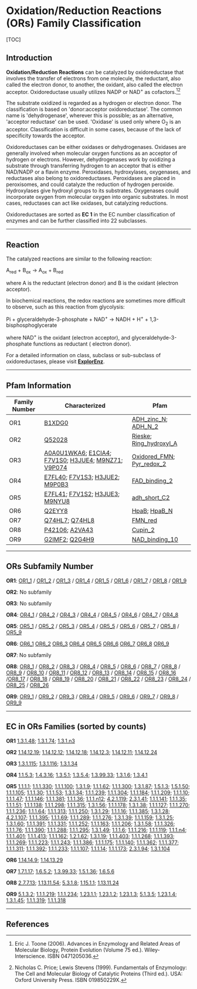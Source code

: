 # Oxidation/Reduction Reactions (ORs) Family Classification

[TOC]

## Introduction

**Oxidation/Reduction Reactions** can be catalyzed by oxidoreductase that involves the transfer of electrons from one
molecule, the reductant, also called the electron donor, to another, the oxidant, also called the electron acceptor.
Oxidoreductase usually utilizes NADP or NAD<sup>+</sup> as cofactors.[^1][^2]

The substrate oxidized is regarded as a hydrogen or electron donor. The classification is based on 'donor:acceptor
oxidoreductase'. The common name is 'dehydrogenase', wherever this is possible; as an alternative, 'acceptor reductase'
can be used. 'Oxidase' is used only where O<sub>2</sub> is an acceptor. Classification is difficult in some cases,
because of the lack of specificity towards the acceptor.

Oxidoreductases can be either oxidases or dehydrogenases. Oxidases are generally involved when molecular oxygen
functions as an acceptor of hydrogen or electrons. However, dehydrogenases work by oxidizing a substrate through
transferring hydrogen to an acceptor that is either NAD/NADP or a flavin enzyme. Peroxidases, hydroxylases, oxygenases,
and reductases also belong to oxidoreductases. Peroxidases are placed in peroxisomes, and could catalyze the reduction
of hydrogen peroxide. Hydroxylases give hydroxyl groups to its substrates. Oxygenases could incorporate oxygen from
molecular oxygen into organic substrates. In most cases, reductases can act like oxidases, but catalyzing reductions.

Oxidoreductases are sorted as **EC 1** in the EC number classification of enzymes and can be further classified into 22
subclasses.

---

## Reaction

The catalyzed reactions are similar to the following reaction:

A<sub>red</sub> + B<sub>ox</sub> &rarr; A<sub>ox</sub> + B<sub>red</sub>

where A is the reductant (electron donor) and B is the oxidant (electron acceptor).

In biochemical reactions, the redox reactions are sometimes more difficult to observe, such as this reaction from
glycolysis:

Pi + glyceraldehyde-3-phosphate + NAD<sup>+</sup> &rarr; NADH + H<sup>+</sup> + 1,3-bisphosphoglycerate

where NAD<sup>+</sup> is the oxidant (electron acceptor), and glyceraldehyde-3-phosphate functions as reductant (
electron donor).

For a detailed information on class, subclass or sub-subclass of oxidoreductases, please visit [**ExplorEnz**](https://www.enzyme-database.org/class.php).

---

## Pfam Information

| Family Number | Characterized                                                | Pfam                                                         |
| ------------- | ------------------------------------------------------------ | ------------------------------------------------------------ |
| OR1           | [B1XDG0](https://www.uniprot.org/uniprot/B1XDG0)             | [ADH_zinc_N](https://pfam.xfam.org/family/ADH_zinc_N); [ADH_N_2](https://pfam.xfam.org/family/ADH_N_2) |
| OR2           | [Q52028](https://www.uniprot.org/uniprot/Q52028)             | [Rieske](https://pfam.xfam.org/family/Rieske); [Ring_hydroxyl_A](https://pfam.xfam.org/family/Ring_hydroxyl_A) |
| OR3           | [A0A0U1WKA6](https://www.uniprot.org/uniprot/A0A0U1WKA6); [E1CIA4](https://www.uniprot.org/uniprot/E1CIA4); [F7V1S0](https://www.uniprot.org/uniprot/F7V1S0); [H3JUE4](https://www.uniprot.org/uniprot/H3JUE4); [M9NZ71](https://www.uniprot.org/uniprot/M9NZ71); [V9P074](https://www.uniprot.org/uniprot/V9P074) | [Oxidored_FMN](https://pfam.xfam.org/family/Oxidored_FMN); [Pyr_redox_2](https://pfam.xfam.org/family/Pyr_redox_2) |
| OR4           | [E7FL40](https://www.uniprot.org/uniprot/E7FL40); [F7V1S3](https://www.uniprot.org/uniprot/F7V1S3); [H3JUE2](https://www.uniprot.org/uniprot/H3JUE2); [M9P0B3](https://www.uniprot.org/uniprot/M9P0B3) | [FAD_binding_2](https://pfam.xfam.org/family/FAD_binding_2)  |
| OR5           | [E7FL41](https://www.uniprot.org/uniprot/E7FL41); [F7V1S2](https://www.uniprot.org/uniprot/F7V1S2); [H3JUE3](https://www.uniprot.org/uniprot/H3JUE3); [M9NYU8](https://www.uniprot.org/uniprot/M9NYU8) | [adh_short_C2](https://pfam.xfam.org/family/adh_short_C2)    |
| OR6           | [Q2EYY8](https://www.uniprot.org/uniprot/Q2EYY8)             | [HpaB](https://pfam.xfam.org/family/HpaB); [HpaB_N](https://pfam.xfam.org/family/HpaB_N) |
| OR7           | [Q74HL7](https://www.uniprot.org/uniprot/Q74HL7); [Q74HL8](https://www.uniprot.org/uniprot/Q74HL8) | [FMN_red](https://pfam.xfam.org/family/FMN_red)              |
| OR8           | [P42106](https://www.uniprot.org/uniprot/P42106); [A2VA43](https://www.uniprot.org/uniprot/A2VA43) | [Cupin_2](https://pfam.xfam.org/family/Cupin_2)              |
| OR9           | [G2IMF2](https://www.uniprot.org/uniprot/G2IMF2); [Q2G4H9](https://www.uniprot.org/uniprot/Q2G4H9) | [NAD_binding_10](https://pfam.xfam.org/family/NAD_binding_10) |

---

## ORs Subfamily Number

**OR1**: [OR1_1](../subfamily/OR1_1) / [OR1_2](../subfamily/OR1_2) / [OR1_3](../subfamily/OR1_3) / [OR1_4](../subfamily/OR1_4) / [OR1_5](../subfamily/OR1_5) / [OR1_6](../subfamily/OR1_6) / [OR1_7](../subfamily/OR1_7) / [OR1_8](../subfamily/OR1_8) / [OR1_9](../subfamily/OR1_9)

**OR2**: No subfamily

**OR3**: No subfamily

**OR4**: [OR4_1](../subfamily/OR4_1) / [OR4_2](../subfamily/OR4_2) / [OR4_3](../subfamily/OR4_3) / [OR4_4](../subfamily/OR4_4) / [OR4_5](../subfamily/OR4_5) / [OR4_6](../subfamily/OR4_6) / [OR4_7](../subfamily/OR4_7) / [OR4_8](../subfamily/OR4_8)

**OR5**: [OR5_1](../subfamily/OR5_1) / [OR5_2](../subfamily/OR5_2) / [OR5_3](../subfamily/OR5_3) / [OR5_4](../subfamily/OR5_4) / [OR5_5](../subfamily/OR5_5) / [OR5_6](../subfamily/OR5_6) / [OR5_7](../subfamily/OR5_7) / [OR5_8](../subfamily/OR5_8) / [OR5_9](../subfamily/OR5_9)

**OR6**: [OR6_1](../subfamily/OR6_1) [OR6_2](../subfamily/OR6_2) [OR6_3](../subfamily/OR6_3) [OR6_4](../subfamily/OR6_4) [OR6_5](../subfamily/OR6_5) [OR6_6](../subfamily/OR6_6) [OR6_7](../subfamily/OR6_7) [OR6_8](../subfamily/OR6_8) [OR6_9](../subfamily/OR6_9)

**OR7**: No subfamily

**OR8**: [OR8_1](../subfamily/OR8_1) / [OR8_2](../subfamily/OR8_2) / [OR8_3](../subfamily/OR8_3) / [OR8_4](../subfamily/OR8_4) / [OR8_5](../subfamily/OR8_5) / [OR8_6](../subfamily/OR8_6) / [OR8_7](../subfamily/OR8_7) / [OR8_8](../subfamily/OR8_8) / [OR8_9](../subfamily/OR8_9) / [OR8_10](../subfamily/OR8_10) / [OR8_11](../subfamily/OR8_11) / [OR8_12](../subfamily/OR8_12) / [OR8_13](../subfamily/OR8_13) / [OR8_14](../subfamily/OR8_14) / [OR8_15](../subfamily/OR8_15) / [OR8_16](../subfamily/OR8_16) /[OR8_17](../subfamily/OR8_17) / [OR8_18](../subfamily/OR8_18) / [OR8_19](../subfamily/OR8_19) / [OR8_20](../subfamily/OR8_20) / [OR8_21](../subfamily/OR8_21) / [OR8_22](../subfamily/OR8_22) / [OR8_23](../subfamily/OR8_23) / [OR8_24](../subfamily/OR8_24) / [OR8_25](../subfamily/OR8_25) / [OR8_26](../subfamily/OR8_26)

**OR9**: [OR9_1](../subfamily/OR9_1) / [OR9_2](../subfamily/OR9_2) / [OR9_3](../subfamily/OR9_3) / [OR9_4](../subfamily/OR9_4) / [OR9_5](../subfamily/OR9_5) / [OR9_6](../subfamily/OR9_6) / [OR9_7](../subfamily/OR9_7) / [OR9_8](../subfamily/OR9_8) / [OR9_9](../subfamily/OR9_9)

---

## EC in ORs Families (sorted by counts)

**OR1**
[1.3.1.48](https://www.brenda-enzymes.org/enzyme.php?ecno=1.3.1.48); [1.3.1.74](https://www.brenda-enzymes.org/enzyme.php?ecno=1.3.1.74); [1.3.1.n3](https://www.brenda-enzymes.org/enzyme.php?ecno=1.3.1.n3)

**OR2**
[1.14.12.19](https://www.brenda-enzymes.org/enzyme.php?ecno=1.14.12.19); [1.14.12.12](https://www.brenda-enzymes.org/enzyme.php?ecno=1.14.12.12); [1.14.12.18](https://www.brenda-enzymes.org/enzyme.php?ecno=1.14.12.18); [1.14.12.3](https://www.brenda-enzymes.org/enzyme.php?ecno=1.14.12.3); [1.14.12.11](https://www.brenda-enzymes.org/enzyme.php?ecno=1.14.12.11); [1.14.12.24](https://www.brenda-enzymes.org/enzyme.php?ecno=1.14.12.24)

**OR3**
[1.3.1.115](https://www.brenda-enzymes.org/enzyme.php?ecno=1.3.1.115); [1.3.1.116](https://www.brenda-enzymes.org/enzyme.php?ecno=1.3.1.116); [1.3.1.34](https://www.brenda-enzymes.org/enzyme.php?ecno=1.3.1.34)

**OR4**
[1.1.5.3](https://www.brenda-enzymes.org/enzyme.php?ecno=1.1.5.3); [1.4.3.16](https://www.brenda-enzymes.org/enzyme.php?ecno=1.4.3.16); [1.3.5.1](https://www.brenda-enzymes.org/enzyme.php?ecno=1.3.5.1); [1.3.5.4](https://www.brenda-enzymes.org/enzyme.php?ecno=1.3.5.4); [1.3.99.33](https://www.brenda-enzymes.org/enzyme.php?ecno=1.3.99.33); [1.3.1.6](https://www.brenda-enzymes.org/enzyme.php?ecno=1.3.1.6); [1.3.4.1](https://www.brenda-enzymes.org/enzyme.php?ecno=1.3.4.1)

**OR5**
[1.1.1.1](https://www.brenda-enzymes.org/enzyme.php?ecno=1.1.1.1); [1.1.1.330](https://www.brenda-enzymes.org/enzyme.php?ecno=1.1.1.330); [1.1.1.100](https://www.brenda-enzymes.org/enzyme.php?ecno=1.1.1.100); [1.3.1.9](https://www.brenda-enzymes.org/enzyme.php?ecno=1.3.1.9); [1.1.1.62](https://www.brenda-enzymes.org/enzyme.php?ecno=1.1.1.62); [1.1.1.300](https://www.brenda-enzymes.org/enzyme.php?ecno=1.1.1.300); [1.3.1.87](https://www.brenda-enzymes.org/enzyme.php?ecno=1.3.1.87); [1.5.1.3](https://www.brenda-enzymes.org/enzyme.php?ecno=1.5.1.3); [1.5.1.50](https://www.brenda-enzymes.org/enzyme.php?ecno=1.5.1.50); [1.1.1.105](https://www.brenda-enzymes.org/enzyme.php?ecno=1.1.1.105); [1.1.1.30](https://www.brenda-enzymes.org/enzyme.php?ecno=1.1.1.30); [1.1.1.53](https://www.brenda-enzymes.org/enzyme.php?ecno=1.1.1.53); [1.3.1.34](https://www.brenda-enzymes.org/enzyme.php?ecno=1.3.1.34); [1.1.1.239](https://www.brenda-enzymes.org/enzyme.php?ecno=1.1.1.239); [1.1.1.304](https://www.brenda-enzymes.org/enzyme.php?ecno=1.1.1.304); [1.1.1.184](https://www.brenda-enzymes.org/enzyme.php?ecno=1.1.1.184); [1.1.1.209](https://www.brenda-enzymes.org/enzyme.php?ecno=1.1.1.209); [1.1.1.10](https://www.brenda-enzymes.org/enzyme.php?ecno=1.1.1.10); [1.1.1.47](https://www.brenda-enzymes.org/enzyme.php?ecno=1.1.1.47); [1.1.1.146](https://www.brenda-enzymes.org/enzyme.php?ecno=1.1.1.146); [1.1.1.381](https://www.brenda-enzymes.org/enzyme.php?ecno=1.1.1.381); [1.1.1.36](https://www.brenda-enzymes.org/enzyme.php?ecno=1.1.1.36); [1.1.1.n12](https://www.brenda-enzymes.org/enzyme.php?ecno=1.1.1.n12); [4.2.1.119](https://www.brenda-enzymes.org/enzyme.php?ecno=4.2.1.119); [2.3.1.41](https://www.brenda-enzymes.org/enzyme.php?ecno=2.3.1.41); [1.1.1.141](https://www.brenda-enzymes.org/enzyme.php?ecno=1.1.1.141); [1.1.1.35](https://www.brenda-enzymes.org/enzyme.php?ecno=1.1.1.35); [1.1.1.51](https://www.brenda-enzymes.org/enzyme.php?ecno=1.1.1.51); [1.1.1.138](https://www.brenda-enzymes.org/enzyme.php?ecno=1.1.1.138); [1.1.1.298](https://www.brenda-enzymes.org/enzyme.php?ecno=1.1.1.298); [1.1.1.315](https://www.brenda-enzymes.org/enzyme.php?ecno=1.1.1.315); [1.3.1.56](https://www.brenda-enzymes.org/enzyme.php?ecno=1.3.1.56); [1.1.1.178](https://www.brenda-enzymes.org/enzyme.php?ecno=1.1.1.178); [1.3.1.38](https://www.brenda-enzymes.org/enzyme.php?ecno=1.3.1.38); [1.1.1.127](https://www.brenda-enzymes.org/enzyme.php?ecno=1.1.1.127); [1.1.1.270](https://www.brenda-enzymes.org/enzyme.php?ecno=1.1.1.270); [1.1.1.236](https://www.brenda-enzymes.org/enzyme.php?ecno=1.1.1.236); [1.1.1.64](https://www.brenda-enzymes.org/enzyme.php?ecno=1.1.1.64); [1.1.1.313](https://www.brenda-enzymes.org/enzyme.php?ecno=1.1.1.313); [1.1.1.250](https://www.brenda-enzymes.org/enzyme.php?ecno=1.1.1.250); [1.3.1.29](https://www.brenda-enzymes.org/enzyme.php?ecno=1.3.1.29); [1.1.1.16](https://www.brenda-enzymes.org/enzyme.php?ecno=1.1.1.16); [1.1.1.385](https://www.brenda-enzymes.org/enzyme.php?ecno=1.1.1.385); [1.3.1.28](https://www.brenda-enzymes.org/enzyme.php?ecno=1.3.1.28); [4.2.1.107](https://www.brenda-enzymes.org/enzyme.php?ecno=4.2.1.107); [1.1.1.395](https://www.brenda-enzymes.org/enzyme.php?ecno=1.1.1.395); [1.1.1.69](https://www.brenda-enzymes.org/enzyme.php?ecno=1.1.1.69); [1.1.1.289](https://www.brenda-enzymes.org/enzyme.php?ecno=1.1.1.289); [1.1.1.276](https://www.brenda-enzymes.org/enzyme.php?ecno=1.1.1.276); [1.3.1.39](https://www.brenda-enzymes.org/enzyme.php?ecno=1.3.1.39); [1.1.1.159](https://www.brenda-enzymes.org/enzyme.php?ecno=1.1.1.159); [1.3.1.25](https://www.brenda-enzymes.org/enzyme.php?ecno=1.3.1.25); [1.3.1.60](https://www.brenda-enzymes.org/enzyme.php?ecno=1.3.1.60); [1.1.1.391](https://www.brenda-enzymes.org/enzyme.php?ecno=1.1.1.391); [1.1.1.331](https://www.brenda-enzymes.org/enzyme.php?ecno=1.1.1.331); [1.1.1.252](https://www.brenda-enzymes.org/enzyme.php?ecno=1.1.1.252); [1.1.1.163](https://www.brenda-enzymes.org/enzyme.php?ecno=1.1.1.163); [1.1.1.206](https://www.brenda-enzymes.org/enzyme.php?ecno=1.1.1.206); [1.3.1.58](https://www.brenda-enzymes.org/enzyme.php?ecno=1.3.1.58); [1.1.1.326](https://www.brenda-enzymes.org/enzyme.php?ecno=1.1.1.326); [1.1.1.76](https://www.brenda-enzymes.org/enzyme.php?ecno=1.1.1.76); [1.1.1.390](https://www.brenda-enzymes.org/enzyme.php?ecno=1.1.1.390); [1.1.1.288](https://www.brenda-enzymes.org/enzyme.php?ecno=1.1.1.288); [1.1.1.295](https://www.brenda-enzymes.org/enzyme.php?ecno=1.1.1.295); [1.3.1.49](https://www.brenda-enzymes.org/enzyme.php?ecno=1.3.1.49); [1.1.1.6](https://www.brenda-enzymes.org/enzyme.php?ecno=1.1.1.6); [1.1.1.216](https://www.brenda-enzymes.org/enzyme.php?ecno=1.1.1.216); [1.1.1.119](https://www.brenda-enzymes.org/enzyme.php?ecno=1.1.1.119); [1.1.1.n4](https://www.brenda-enzymes.org/enzyme.php?ecno=1.1.1.n4); [1.1.1.401](https://www.brenda-enzymes.org/enzyme.php?ecno=1.1.1.401); [1.1.1.413](https://www.brenda-enzymes.org/enzyme.php?ecno=1.1.1.413); [1.1.1.162](https://www.brenda-enzymes.org/enzyme.php?ecno=1.1.1.162); [1.2.1.62](https://www.brenda-enzymes.org/enzyme.php?ecno=1.2.1.62); [1.3.1.19](https://www.brenda-enzymes.org/enzyme.php?ecno=1.3.1.19); [1.1.1.403](https://www.brenda-enzymes.org/enzyme.php?ecno=1.1.1.403); [1.1.1.268](https://www.brenda-enzymes.org/enzyme.php?ecno=1.1.1.268); [1.1.1.393](https://www.brenda-enzymes.org/enzyme.php?ecno=1.1.1.393); [1.1.1.269](https://www.brenda-enzymes.org/enzyme.php?ecno=1.1.1.269); [1.1.1.223](https://www.brenda-enzymes.org/enzyme.php?ecno=1.1.1.223); [1.1.1.243](https://www.brenda-enzymes.org/enzyme.php?ecno=1.1.1.243); [1.1.1.386](https://www.brenda-enzymes.org/enzyme.php?ecno=1.1.1.386); [1.1.1.175](https://www.brenda-enzymes.org/enzyme.php?ecno=1.1.1.175); [1.1.1.140](https://www.brenda-enzymes.org/enzyme.php?ecno=1.1.1.140); [1.1.1.362](https://www.brenda-enzymes.org/enzyme.php?ecno=1.1.1.362); [1.1.1.377](https://www.brenda-enzymes.org/enzyme.php?ecno=1.1.1.377); [1.1.1.311](https://www.brenda-enzymes.org/enzyme.php?ecno=1.1.1.311); [1.1.1.392](https://www.brenda-enzymes.org/enzyme.php?ecno=1.1.1.392); [1.1.1.233](https://www.brenda-enzymes.org/enzyme.php?ecno=1.1.1.233); [1.1.1.107](https://www.brenda-enzymes.org/enzyme.php?ecno=1.1.1.107); [1.1.1.14](https://www.brenda-enzymes.org/enzyme.php?ecno=1.1.1.14); [1.1.1.173](https://www.brenda-enzymes.org/enzyme.php?ecno=1.1.1.173); [2.3.1.94](https://www.brenda-enzymes.org/enzyme.php?ecno=2.3.1.94); [1.3.1.104](https://www.brenda-enzymes.org/enzyme.php?ecno=1.3.1.104)

**OR6**
[1.14.14.9](https://www.brenda-enzymes.org/enzyme.php?ecno=1.14.14.9); [1.14.13.29](https://www.brenda-enzymes.org/enzyme.php?ecno=1.14.13.29)

**OR7**
[1.7.1.17](https://www.brenda-enzymes.org/enzyme.php?ecno=1.7.1.17); [1.6.5.2](https://www.brenda-enzymes.org/enzyme.php?ecno=1.6.5.2); [1.3.99.33](https://www.brenda-enzymes.org/enzyme.php?ecno=1.3.99.33); [1.5.1.36](https://www.brenda-enzymes.org/enzyme.php?ecno=1.5.1.36); [1.6.5.6](https://www.brenda-enzymes.org/enzyme.php?ecno=1.6.5.6)

**OR8**
[2.7.7.13](https://www.brenda-enzymes.org/enzyme.php?ecno=2.7.7.13); [1.13.11.54](https://www.brenda-enzymes.org/enzyme.php?ecno=1.13.11.54); [5.3.1.8](https://www.brenda-enzymes.org/enzyme.php?ecno=5.3.1.8); [1.15.1.1](https://www.brenda-enzymes.org/enzyme.php?ecno=1.15.1.1); [1.13.11.24](https://www.brenda-enzymes.org/enzyme.php?ecno=1.13.11.24)

**OR9**
[5.1.3.2](https://www.brenda-enzymes.org/enzyme.php?ecno=5.1.3.2); [1.1.1.219](https://www.brenda-enzymes.org/enzyme.php?ecno=1.1.1.219); [1.1.1.234](https://www.brenda-enzymes.org/enzyme.php?ecno=1.1.1.234); [1.23.1.1](https://www.brenda-enzymes.org/enzyme.php?ecno=1.23.1.1); [1.23.1.2](https://www.brenda-enzymes.org/enzyme.php?ecno=1.23.1.2); [1.23.1.3](https://www.brenda-enzymes.org/enzyme.php?ecno=1.23.1.3); [5.1.3.5](https://www.brenda-enzymes.org/enzyme.php?ecno=5.1.3.5); [1.23.1.4](https://www.brenda-enzymes.org/enzyme.php?ecno=1.23.1.4); [1.3.1.45](https://www.brenda-enzymes.org/enzyme.php?ecno=1.3.1.45); [1.1.1.319](https://www.brenda-enzymes.org/enzyme.php?ecno=1.1.1.319); [1.1.1.318](https://www.brenda-enzymes.org/enzyme.php?ecno=1.1.1.318)

---

## References

[^1]:Eric J. Toone (2006). Advances in Enzymology and Related Areas of Molecular Biology, Protein Evolution (Volume 75 ed.). Wiley-Interscience. ISBN 0471205036.
[^2]:Nicholas C. Price; Lewis Stevens (1999). Fundamentals of Enzymology: The Cell and Molecular Biology of Catalytic Proteins (Third ed.). USA: Oxford University Press. ISBN 019850229X.
